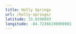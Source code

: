 ```yaml
---
title: Holly Springs
url: /holly-springs/
latitude: 33.6598893
longitude: -84.72366190000001
---
```

